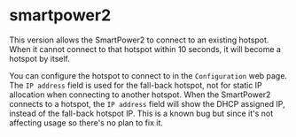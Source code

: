 # smartpower2

This version allows the SmartPower2 to connect to an existing hotspot. When it cannot connect to that hotspot within 10 seconds, it will become a hotspot by itself.

You can configure the hotspot to connect to in the `Configuration` web page. The `IP address` field is used for the fall-back hotspot, not for static IP allocation when connecting to another hotspot. When the SmartPower2 connects to a hotspot, the `IP address` field will show the DHCP assigned IP, instead of the fall-back hotspot IP. This is a known bug but since it's not affecting usage so there's no plan to fix it.
